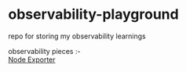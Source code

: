 # observability-playground
repo for storing my observability learnings

observability pieces :-  
[Node Exporter](node-exporter/node-exporter.md)
